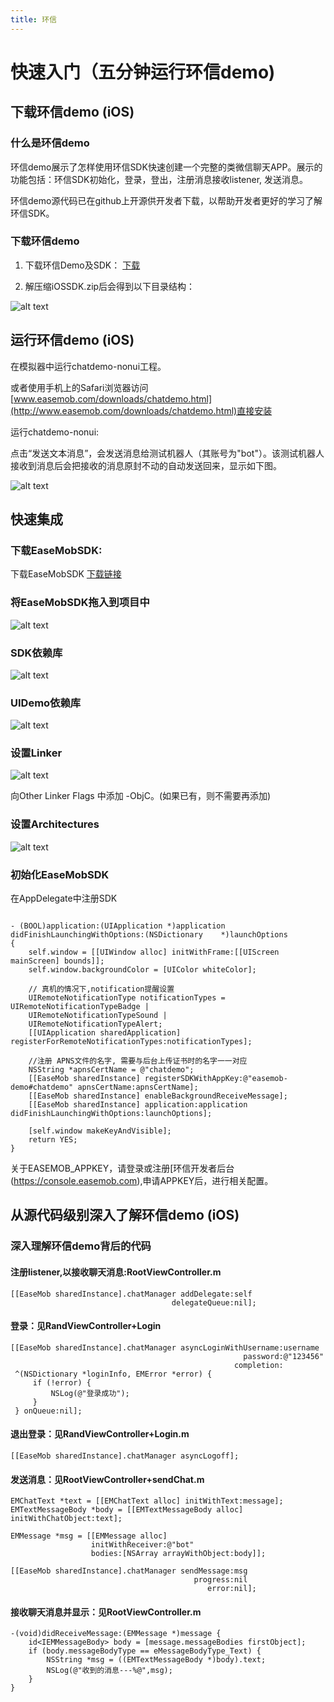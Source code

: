```yaml
---
title: 环信
---
```


# 快速入门（五分钟运行环信demo)  


## 下载环信demo (iOS) 

### 什么是环信demo 

环信demo展示了怎样使用环信SDK快速创建一个完整的类微信聊天APP。展示的功能包括：环信SDK初始化，登录，登出，注册消息接收listener, 发送消息。

环信demo源代码已在github上开源供开发者下载，以帮助开发者更好的学习了解环信SDK。

### 下载环信demo 

1. 下载环信Demo及SDK： [下载](http://www.easemob.com/sdk/)

2. 解压缩iOSSDK.zip后会得到以下目录结构：
 
 ![alt text](/example_layout_IOS.png "Title")


## 运行环信demo (iOS) 

在模拟器中运行chatdemo-nonui工程。

或者使用手机上的Safari浏览器访问 [www.easemob.com/downloads/chatdemo.html](http://www.easemob.com/downloads/chatdemo.html)直接安装

 
运行chatdemo-nonui: 

点击“发送文本消息”，会发送消息给测试机器人（其账号为"bot"）。该测试机器人接收到消息后会把接收的消息原封不动的自动发送回来，显示如下图。

![alt text](/demoIOS.png "demo")

## 快速集成 

### 下载EaseMobSDK: 

下载EaseMobSDK [下载链接](http://www.easemob.com/downloads/iOSSDK.zip)

### 将EaseMobSDK拖入到项目中 

![alt text](/import.png "Title")
 
### SDK依赖库 

![alt text](/addLib.png "Lib")

### UIDemo依赖库 
![alt text](/addUIDemoLib.png "UIDemoLib")
 
### 设置Linker 

![alt text](/link.png "link")

向Other Linker Flags 中添加 -ObjC。(如果已有，则不需要再添加)

### 设置Architectures 

![alt text](/Active.png "Active")

### 初始化EaseMobSDK 

在AppDelegate中注册SDK

<pre class="hll"><code class="language-objective_c">
- (BOOL)application:(UIApplication *)application didFinishLaunchingWithOptions:(NSDictionary 	*)launchOptions
{
	self.window = [[UIWindow alloc] initWithFrame:[[UIScreen mainScreen] bounds]];
	self.window.backgroundColor = [UIColor whiteColor];

	// 真机的情况下,notification提醒设置
	UIRemoteNotificationType notificationTypes = UIRemoteNotificationTypeBadge |
	UIRemoteNotificationTypeSound |
	UIRemoteNotificationTypeAlert;
	[[UIApplication sharedApplication] registerForRemoteNotificationTypes:notificationTypes];

	//注册 APNS文件的名字, 需要与后台上传证书时的名字一一对应
	NSString *apnsCertName = @"chatdemo";
	[[EaseMob sharedInstance] registerSDKWithAppKey:@"easemob-demo#chatdemo" apnsCertName:apnsCertName];
	[[EaseMob sharedInstance] enableBackgroundReceiveMessage];
	[[EaseMob sharedInstance] application:application didFinishLaunchingWithOptions:launchOptions];

	[self.window makeKeyAndVisible];
	return YES;
}
</code></pre>

关于EASEMOB_APPKEY，请登录或注册[环信开发者后台(https://console.easemob.com),申请APPKEY后，进行相关配置。

## 从源代码级别深入了解环信demo (iOS) 


### 深入理解环信demo背后的代码 

#### 注册listener,以接收聊天消息:RootViewController.m 

    [[EaseMob sharedInstance].chatManager addDelegate:self
                                        delegateQueue:nil];

#### 登录：见RandViewController+Login 

    [[EaseMob sharedInstance].chatManager asyncLoginWithUsername:username
                                                        password:@"123456"
                                                      completion:
     ^(NSDictionary *loginInfo, EMError *error) {
         if (!error) {
             NSLog(@"登录成功");         
         }
     } onQueue:nil];


#### 退出登录：见RandViewController+Login.m 

	[[EaseMob sharedInstance].chatManager asyncLogoff];

#### 发送消息：见RootViewController+sendChat.m 

	EMChatText *text = [[EMChatText alloc] initWithText:message];
    EMTextMessageBody *body = [[EMTextMessageBody alloc] initWithChatObject:text];
    
    EMMessage *msg = [[EMMessage alloc]
                      initWithReceiver:@"bot"
                      bodies:[NSArray arrayWithObject:body]];
    
    [[EaseMob sharedInstance].chatManager sendMessage:msg
                                             progress:nil
                                                error:nil];



#### 接收聊天消息并显示：见RootViewController.m 

	-(void)didReceiveMessage:(EMMessage *)message {
    	id<IEMMessageBody> body = [message.messageBodies firstObject];
		if (body.messageBodyType == eMessageBodyType_Text) {
			NSString *msg = ((EMTextMessageBody *)body).text;
			NSLog(@"收到的消息---%@",msg);
	    }
	}




